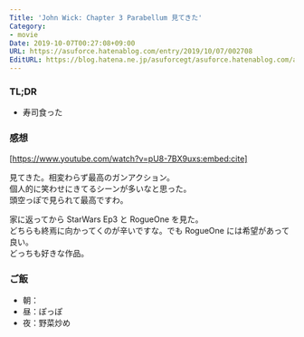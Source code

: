 ```yaml
---
Title: 'John Wick: Chapter 3 Parabellum 見てきた'
Category:
- movie
Date: 2019-10-07T00:27:08+09:00
URL: https://asuforce.hatenablog.com/entry/2019/10/07/002708
EditURL: https://blog.hatena.ne.jp/asuforcegt/asuforce.hatenablog.com/atom/entry/26006613445702716
---
```


### TL;DR

- 寿司食った

###  感想

[https://www.youtube.com/watch?v=pU8-7BX9uxs:embed:cite]

見てきた。相変わらず最高のガンアクション。  
個人的に笑わせにきてるシーンが多いなと思った。  
頭空っぽで見られて最高ですわ。

家に返ってから StarWars Ep3 と RogueOne を見た。  
どちらも終焉に向かってくのが辛いですな。でも RogueOne には希望があって良い。  
どっちも好きな作品。

### ご飯

- 朝：
- 昼：ぽっぽ
- 夜：野菜炒め

